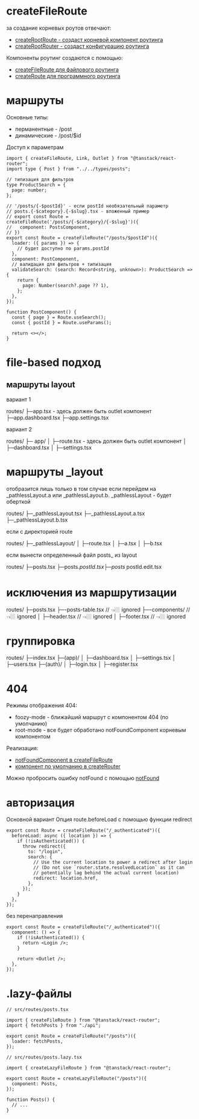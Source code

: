 # createFileRoute

за создание корневых роутов отвечают:

- [createRootRoute - создаст корневой компонент роутинга](./functions/createRootRoute.md)
- [createRootRouter - создаст конфигурацию роутинга](./functions/createRouter.md)

Компоненты роутинг создаются с помощью:

- [createFileRoute для файлового роутинга](./functions/createFileRoute.md)
- [createRoute для программного роутинга](./functions/createRoute.md)

# маршруты

Основные типы:

- перманентные - /post
- динамические - /post/$id

Доступ к параметрам

```tsx
import { createFileRoute, Link, Outlet } from "@tanstack/react-router";
import type { Post } from "../../types/posts";

// типизация для фильтров
type ProductSearch = {
  page: number;
};

// '/posts/{-$postId}' - если postId необязательный параметр
// posts.{-$category}.{-$slug}.tsx - вложенный пример
// export const Route = createFileRoute('/posts/{-$category}/{-$slug}')({
//   component: PostsComponent,
// })
export const Route = createFileRoute("/posts/$postId")({
  loader: ({ params }) => {
    // будет доступно по params.postId
  },
  component: PostComponent,
  // валидация для фильтров + типизация
  validateSearch: (search: Record<string, unknown>): ProductSearch => {
    return {
      page: Number(search?.page ?? 1),
    };
  },
});

function PostComponent() {
  const { page } = Route.useSearch();
  const { postId } = Route.useParams();

  return <></>;
}
```

# file-based подход

## маршруты layout

вариант 1

routes/
├─app.tsx - здесь должен быть outlet компонент
├─app.dashboard.tsx
├─app.settings.tsx

вариант 2

routes/
├─ app/
│ ├─route.tsx - здесь должен быть outlet компонент
│ ├─dashboard.tsx
│ ├─settings.tsx

# маршруты \_layout

отобразится лишь только в том случае если перейдем на \_pathlessLayout.a или \_pathlessLayout.b. \_pathlessLayout - будет оберткой

routes/
├─_pathlessLayout.tsx
├─_pathlessLayout.a.tsx
├─_pathlessLayout.b.tsx

если с директорией route

routes/
├─_pathlessLayout/
│ ├─route.tsx
│ ├─a.tsx
│ ├─b.tsx

если вынести определенный файл posts\_ из layout

routes/
├─posts.tsx
├─posts.$postId.tsx
├─posts_.$postId.edit.tsx

# исключения из маршрутизации

routes/
├─posts.tsx
├─-posts-table.tsx // 👈🏼 ignored
├─-components/ // 👈🏼 ignored
│ ├─header.tsx // 👈🏼 ignored
│ ├─footer.tsx // 👈🏼 ignored

# группировка

routes/
├─index.tsx
├─(app)/
│ ├─dashboard.tsx
│ ├─settings.tsx
│ ├─users.tsx
├─(auth)/
│ ├─login.tsx
│ ├─register.tsx

# 404

Режимы отображения 404:

- foozy-mode - ближайший маршрут с компонентом 404 (по умолчанию)
- root-mode - все будет обработано notFoundComponent корневым компонентом

Реализация:

- [notFoundComponent в createFileRoute](./functions/createFileRoute.md)
- [компонент по умолчанию в createRouter](./functions/createRouter.md)

Можно пробросить ошибку notFound с помощью [notFound](./functions/notFound.md)

# авторизация

Основной вариант Опция route.beforeLoad c помощью функции redirect

```tsx
export const Route = createFileRoute("/_authenticated")({
  beforeLoad: async ({ location }) => {
    if (!isAuthenticated()) {
      throw redirect({
        to: "/login",
        search: {
          // Use the current location to power a redirect after login
          // (Do not use `router.state.resolvedLocation` as it can
          // potentially lag behind the actual current location)
          redirect: location.href,
        },
      });
    }
  },
});
```

без перенаправления

```tsx
export const Route = createFileRoute("/_authenticated")({
  component: () => {
    if (!isAuthenticated()) {
      return <Login />;
    }

    return <Outlet />;
  },
});
```

# .lazy-файлы

```tsx
// src/routes/posts.tsx

import { createFileRoute } from "@tanstack/react-router";
import { fetchPosts } from "./api";

export const Route = createFileRoute("/posts")({
  loader: fetchPosts,
});
```

```tsx
// src/routes/posts.lazy.tsx

import { createLazyFileRoute } from "@tanstack/react-router";

export const Route = createLazyFileRoute("/posts")({
  component: Posts,
});

function Posts() {
  // ...
}
```
